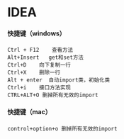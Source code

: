 # IDEA

#### 快捷键（windows）

~~~
Ctrl + F12    查看方法
Alt+Insert   get和set方法 
Ctrl+D    向下复制一行
Ctrl+X    删除一行
Alt + enter  自动import类，初始化类
Ctrl+i    接口方法实现
CTRL+ALT+O 删掉所有无效的import
~~~



#### 快捷键（mac）

~~~
control+option+o 删掉所有无效的import
~~~

